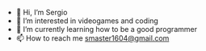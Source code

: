 - 👋 Hi, I’m Sergio
- 👀 I’m interested in videogames and coding
- 🌱 I’m currently learning how to be a good programmer
- 📫 How to reach me smaster1604@gmail.com

<!---
SMaster1604/SMaster1604 is a ✨ special ✨ repository because its `README.md` (this file) appears on your GitHub profile.
You can click the Preview link to take a look at your changes.
--->
